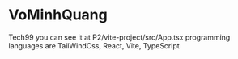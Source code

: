 # VoMinhQuang
 Tech99
you can see it at P2/vite-project/src/App.tsx
programming languages ​​are TailWindCss, React, Vite, TypeScript
